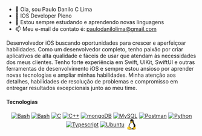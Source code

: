 - 👋 Ola, sou Paulo Danilo C Lima
- 👀 IOS Developer Pleno
- 🌱 Estou sempre estudando e aprendendo novas linguagens
- 📫 Meu e-mail de contato é:  paulodanilolima@gmail.com


Desenvolvedor iOS buscando oportunidades para crescer e aperfeiçoar habilidades. Como um desenvolvedor completo, tenho paixão por criar aplicativos de alta qualidade e fáceis de usar que atendam às necessidades dos meus clientes. Tenho forte experiência em Swift, UIKit, SwiftUI e outras ferramentas de desenvolvimento iOS e sempre estou ansioso por aprender novas tecnologias e ampliar minhas habilidades. Minha atenção aos detalhes, habilidades de resolução de problemas e compromisso em entregar resultados excepcionais junto ao meu time.


#### Tecnologias

 <div align=center>
 
  [<img align="center" alt="Bash" height="30" width="30" src="https://developer.apple.com/swift/images/swift-og.png" />](https://www.swift.org/documentation/ "Swift")
  [<img align="center" alt="Bash" height="30" width="30" src="https://developer.apple.com/assets/elements/icons/swiftui/swiftui-96x96_2x.png" />](https://developer.apple.com/documentation/swiftui "SwiftUI")
  [<img align="center" alt="C" height="30" width="30" src="https://encrypted-tbn0.gstatic.com/images?q=tbn:ANd9GcSjnAL5k6HQtERhaIt73Sasb61JUz5gnT1XKg&usqp=CAU" />](http://linguagemc.com.br/ "C")
  [<img align="center" alt="C++" height="30" width="30" src="[https://encrypted-tbn0.gstatic.com/images?q=tbn:ANd9GcSjnAL5k6HQtERhaIt73Sasb61JUz5gnT1XKg&usqp=CAU](https://1.bp.blogspot.com/-RV-HrvfYVGg/XThtxkUd0JI/AAAAAAAAVuA/lbH0GXvHbVAS_QhWnB3Cr6C8Fr5Q795LwCLcBGAs/s1600/c%252B%252B.jpg)" />](https://learn.microsoft.com/pt-br/cpp/cpp/?view=msvc-170 "C++")
  [<img align="center" alt="mongoDB" height="30" width="30" src="https://cdn.jsdelivr.net/gh/devicons/devicon/icons/mongodb/mongodb-original.svg" />](https://www.mongodb.com/ "mongoDB")
  [<img align="center" alt="MySQL" height="30" width="30" src="https://cdn.jsdelivr.net/gh/devicons/devicon/icons/mysql/mysql-original.svg"/>](https://www.mysql.com/ "MySQL")
  [<img align="center" alt="Postman" height="30" width="30" src="https://www.vectorlogo.zone/logos/getpostman/getpostman-icon.svg" />](https://learning.postman.com/docs/developer/intro-api/ "Postman")
  [<img align="center" alt="Python" height="30" width="30" src="https://cdn.jsdelivr.net/gh/devicons/devicon/icons/python/python-original.svg" />](https://docs.python.org/ "Python")
  [<img align="center" alt="Typescript" height="30" width="30" src="https://cdn.jsdelivr.net/gh/devicons/devicon/icons/typescript/typescript-plain.svg" />](https://www.typescriptlang.org/ "Typescript")
  [<img align="center" alt="Ubuntu" height="30" width="30" src="https://www.vectorlogo.zone/logos/ubuntu/ubuntu-icon.svg" />](https://ubuntu.com/ "Ubuntu")
  [<img align="center" alt="Linux" height="30" width="30" src="https://raw.githubusercontent.com/devicons/devicon/master/icons/linux/linux-original.svg" />](https://www.linux.org/ "Linux")
 </div>

##
